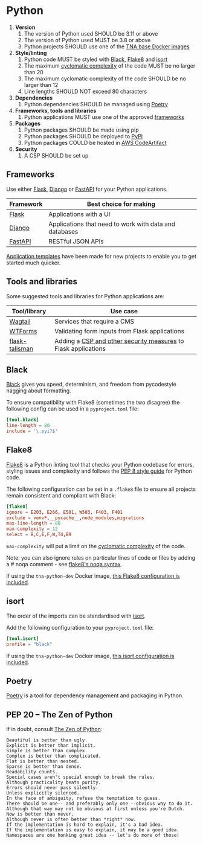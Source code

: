 # Python

1. **Version**
    1. The version of Python used SHOULD be 3.11 or above
    1. The version of Python used MUST be 3.8 or above
    1. Python projects SHOULD use one of the [TNA base Docker images](../../resources/docker-images.md)
1. **Style/linting**
    1. Python code MUST be styled with [Black](#black), [Flake8](#flake8) and [isort](#isort)
    1. The maximum [cyclomatic complexity](https://en.wikipedia.org/wiki/Cyclomatic_complexity) of the code MUST be no larger than 20
    1. The maximum cyclomatic complexity of the code SHOULD be no larger than 12
    1. Line lengths SHOULD NOT exceed 80 characters
1. **Dependencies**
    1. Python dependencies SHOULD be managed using [Poetry](#poetry)
1. **Frameworks, tools and libraries**
    1. Python applications MUST use one of the approved [frameworks](#frameworks)
1. **Packages**
    1. Python packages SHOULD be made using pip
    1. Python packages SHOULD be deployed to [PyPI](../../third-party/pypi.md)
    1. Python packages COULD be hosted in [AWS CodeArtifact](https://aws.amazon.com/codeartifact/)
1. **Security**
    1. A CSP SHOULD be set up

## Frameworks

Use either [Flask](https://flask.palletsprojects.com/), [Django](https://www.djangoproject.com/) or [FastAPI](https://fastapi.tiangolo.com/) for your Python applications.

| Framework                                   | Best choice for making                                 |
| ------------------------------------------- | ------------------------------------------------------ |
| [Flask](https://flask.palletsprojects.com/) | Applications with a UI                                 |
| [Django](https://www.djangoproject.com/)    | Applications that need to work with data and databases |
| [FastAPI](https://fastapi.tiangolo.com/)    | RESTful JSON APIs                                      |

[Application templates](../../resources/application-templates.md) have been made for new projects to enable you to get started much quicker.

## Tools and libraries

Some suggested tools and libraries for Python applications are:

| Tool/library                                                            | Use case                                                                                   |
| ----------------------------------------------------------------------- | ------------------------------------------------------------------------------------------ |
| [Wagtail](https://wagtail.org/)                                         | Services that require a CMS                                                                |
| [WTForms](https://wtforms.readthedocs.io/)                              | Validating form inputs from Flask applications                                             |
| [flask-talisman](https://github.com/GoogleCloudPlatform/flask-talisman) | Adding a [CSP and other security measures](../standards/security.md) to Flask applications |

## Black

[Black](https://black.readthedocs.io/en/stable/) gives you speed, determinism, and freedom from pycodestyle nagging about formatting.

To ensure compatibility with Flake8 (sometimes the two disagree) the following config can be used in a `pyproject.toml` file:

```toml
[tool.black]
line-length = 80
include = '\.pyi?$'
```

## Flake8

[Flake8](https://flake8.pycqa.org/en/latest/) is a Python linting tool that checks your Python codebase for errors, styling issues and complexity and follows the [PEP 8 style guide](https://peps.python.org/pep-0008/) for Python code.

The following configuration can be set in a `.flake8` file to ensure all projects remain consistent and compliant with Black:

```toml
[flake8]
ignore = E203, E266, E501, W503, F403, F401
exclude = venv*,__pycache__,node_modules,migrations
max-line-length = 80
max-complexity = 12
select = B,C,E,F,W,T4,B9
```

`max-complexity` will put a limit on the [cyclomatic complexity](https://en.wikipedia.org/wiki/Cyclomatic_complexity) of the code.

Note: you can also ignore rules on particular lines of code or files by adding a # noqa comment - see [flake8's noqa syntax](https://flake8.pycqa.org/en/latest/user/violations.html#in-line-ignoring-errors).

If using the `tna-python-dev` Docker image, [this Flake8 configuration is included](https://github.com/nationalarchives/docker/blob/main/docker/tna-python-dev/lib/.flake8).

## isort

The order of the imports can be standardised with [isort](https://pycqa.github.io/isort/).

Add the following configuration to your `pyproject.toml` file:

```toml
[tool.isort]
profile = "black"
```

If using the `tna-python-dev` Docker image, [this isort configuration is included](https://github.com/nationalarchives/docker/blob/main/docker/tna-python-dev/lib/.isort.cfg).

## Poetry

[Poetry](https://python-poetry.org/) is a tool for dependency management and packaging in Python.

## PEP 20 – The Zen of Python

If in doubt, consult [The Zen of Python](https://peps.python.org/pep-0020/):

```
Beautiful is better than ugly.
Explicit is better than implicit.
Simple is better than complex.
Complex is better than complicated.
Flat is better than nested.
Sparse is better than dense.
Readability counts.
Special cases aren't special enough to break the rules.
Although practicality beats purity.
Errors should never pass silently.
Unless explicitly silenced.
In the face of ambiguity, refuse the temptation to guess.
There should be one-- and preferably only one --obvious way to do it.
Although that way may not be obvious at first unless you're Dutch.
Now is better than never.
Although never is often better than *right* now.
If the implementation is hard to explain, it's a bad idea.
If the implementation is easy to explain, it may be a good idea.
Namespaces are one honking great idea -- let's do more of those!
```
